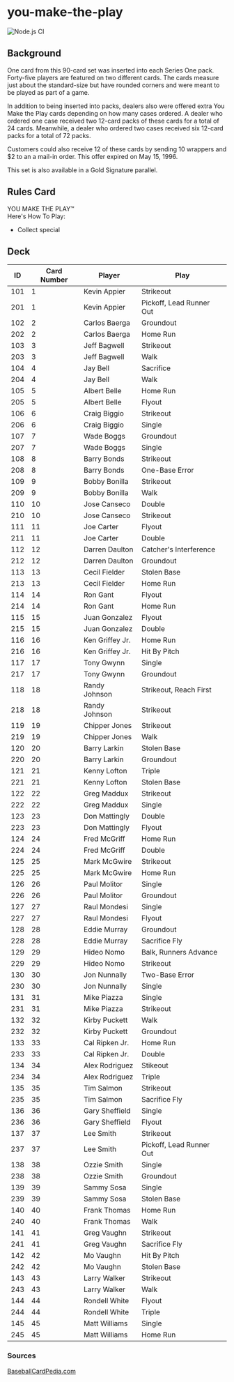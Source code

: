 # you-make-the-play
![Node.js CI](https://github.com/drewwmercer/you-make-the-play/workflows/Node.js%20CI/badge.svg)
## Background
One card from this 90-card set was inserted into each Series One pack. Forty-five players are featured on two different cards. The cards measure just about the standard-size but have rounded corners and were meant to be played as part of a game.

In addition to being inserted into packs, dealers also were offered extra You Make the Play cards depending on how many cases ordered. A dealer who ordered one case received two 12-card packs of these cards for a total of 24 cards. Meanwhile, a dealer who ordered two cases received six 12-card packs for a total of 72 packs.

Customers could also receive 12 of these cards by sending 10 wrappers and $2 to an a mail-in order. This offer expired on May 15, 1996.

This set is also available in a Gold Signature parallel.


## Rules Card
YOU MAKE THE PLAY™  
Here's How To Play:
- Collect special

## Deck
|  ID  |  Card Number  |  Player  |  Play  |
| ------------- | ------------- | ------------- | ------------- |
|  101  |  1  |  Kevin Appier  |  Strikeout  |
|  201  |  1  |  Kevin Appier  |  Pickoff, Lead Runner Out  |
| 102 | 2 | Carlos Baerga | Groundout |
| 202 | 2 | Carlos Baerga | Home Run |
| 103 | 3 | Jeff Bagwell | Strikeout |
| 203 | 3 | Jeff Bagwell | Walk |
| 104 | 4 | Jay Bell | Sacrifice |
| 204 | 4 | Jay Bell | Walk |
| 105 | 5 | Albert Belle | Home Run |
| 205 | 5 | Albert Belle | Flyout |
| 106 | 6 | Craig Biggio | Strikeout |
| 206 | 6 | Craig Biggio | Single |
| 107 | 7 | Wade Boggs | Groundout |
| 207 | 7 | Wade Boggs | Single |
| 108 | 8 | Barry Bonds | Strikeout |
| 208 | 8 | Barry Bonds | One-Base Error |
| 109 | 9 | Bobby Bonilla | Strikeout |
| 209 | 9 | Bobby Bonilla | Walk |
| 110 | 10 | Jose Canseco | Double |
| 210 | 10 | Jose Canseco | Strikeout |
| 111 | 11 | Joe Carter | Flyout |
| 211 | 11 | Joe Carter | Double |
| 112 | 12 | Darren Daulton | Catcher's Interference |
| 212 | 12 | Darren Daulton | Groundout |
| 113 | 13 | Cecil Fielder | Stolen Base |
| 213 | 13 | Cecil Fielder | Home Run |
| 114 | 14 | Ron Gant | Flyout |
| 214 | 14 | Ron Gant | Home Run |
| 115 | 15 | Juan Gonzalez | Flyout |
| 215 | 15 | Juan Gonzalez | Double |
| 116 | 16 | Ken Griffey Jr. | Home Run |
| 216 | 16 | Ken Griffey Jr. | Hit By Pitch |
| 117 | 17 | Tony Gwynn | Single |
| 217 | 17 | Tony Gwynn | Groundout |
| 118 | 18 | Randy Johnson | Strikeout, Reach First |
| 218 | 18 | Randy Johnson | Strikeout |
| 119 | 19 | Chipper Jones | Strikeout |
| 219 | 19 | Chipper Jones | Walk |
| 120 | 20 | Barry Larkin | Stolen Base |
| 220 | 20 | Barry Larkin | Groundout |
| 121 | 21 | Kenny Lofton | Triple |
| 221 | 21 | Kenny Lofton | Stolen Base |
| 122 | 22 | Greg Maddux | Strikeout |
| 222 | 22 | Greg Maddux | Single |
| 123 | 23 | Don Mattingly | Double |
| 223 | 23 | Don Mattingly | Flyout |
| 124 | 24 | Fred McGriff | Home Run |
| 224 | 24 | Fred McGriff | Double |
| 125 | 25 | Mark McGwire | Strikeout |
| 225 | 25 | Mark McGwire | Home Run |
| 126 | 26 | Paul Molitor | Single |
| 226 | 26 | Paul Molitor | Groundout |
| 127 | 27 | Raul Mondesi | Single |
| 227 | 27 | Raul Mondesi | Flyout |
| 128 | 28 | Eddie Murray | Groundout |
| 228 | 28 | Eddie Murray | Sacrifice Fly |
| 129 | 29 | Hideo Nomo | Balk, Runners Advance |
| 229 | 29 | Hideo Nomo | Strikeout |
| 130 | 30 | Jon Nunnally | Two-Base Error |
| 230 | 30 | Jon Nunnally | Single |
| 131 | 31 | Mike Piazza | Single |
| 231 | 31 | Mike Piazza | Strikeout |
| 132 | 32 | Kirby Puckett | Walk |
| 232 | 32 | Kirby Puckett | Groundout |
| 133 | 33 | Cal Ripken Jr. | Home Run |
| 233 | 33 | Cal Ripken Jr. | Double |
| 134 | 34 | Alex Rodriguez | Stikeout |
| 234 | 34 | Alex Rodriguez | Triple |
| 135 | 35 | Tim Salmon | Strikeout |
| 235 | 35 | Tim Salmon | Sacrifice Fly |
| 136 | 36 | Gary Sheffield | Single |
| 236 | 36 | Gary Sheffield | Flyout |
| 137 | 37 | Lee Smith | Strikeout |
| 237 | 37 | Lee Smith | Pickoff, Lead Runner Out |
| 138 | 38 | Ozzie Smith | Single |
| 238 | 38 | Ozzie Smith | Groundout |
| 139 | 39 | Sammy Sosa | Single |
| 239 | 39 | Sammy Sosa | Stolen Base |
| 140 | 40 | Frank Thomas | Home Run |
| 240 | 40 | Frank Thomas | Walk |
| 141 | 41 | Greg Vaughn | Strikeout |
| 241 | 41 | Greg Vaughn | Sacrifice Fly |
| 142 | 42 | Mo Vaughn | Hit By Pitch |
| 242 | 42 | Mo Vaughn | Stolen Base |
| 143 | 43 | Larry Walker | Strikeout |
| 243 | 43 | Larry Walker | Walk |
| 144 | 44 | Rondell White | Flyout |
| 244 | 44 | Rondell White | Triple |
| 145 | 45 | Matt Williams | Single |
| 245 | 45 | Matt Williams | Home Run |

### Sources
[BaseballCardPedia.com](http://baseballcardpedia.com/index.php/1996_Collector%27s_Choice#Inserts)
